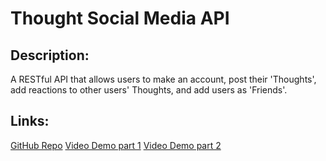 # Thought Social Media API

## Description:
A RESTful API that allows users to make an account, post their 'Thoughts', add reactions to other users' Thoughts, and add users as 'Friends'.

## Links:
[GitHub Repo](https://github.com/londonlast21/thought-api)
[Video Demo part 1](https://drive.google.com/file/d/1Xc7ZWSPqA3z0Eknf5CaUZcB1TcdjKYna/view)
[Video Demo part 2](https://drive.google.com/file/d/1gLZYkrSeBTBm49eacgkH4q88QNOTsv1t/view)